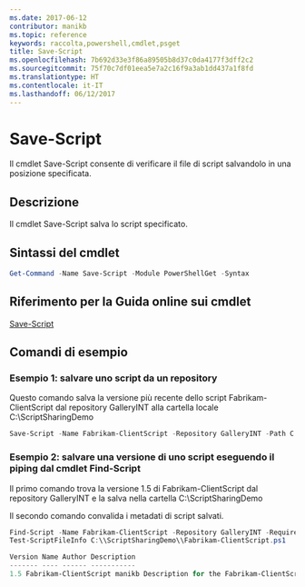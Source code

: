 ```yaml
---
ms.date: 2017-06-12
contributor: manikb
ms.topic: reference
keywords: raccolta,powershell,cmdlet,psget
title: Save-Script
ms.openlocfilehash: 7b692d33e3f86a89505b8d37c0da4177f3dff2c2
ms.sourcegitcommit: 75f70c7df01eea5e7a2c16f9a3ab1dd437a1f8fd
ms.translationtype: HT
ms.contentlocale: it-IT
ms.lasthandoff: 06/12/2017
---
```

<a id="save-script" class="xliff"></a>
# Save-Script

Il cmdlet Save-Script consente di verificare il file di script salvandolo in una posizione specificata.

<a id="description" class="xliff"></a>
## Descrizione

Il cmdlet Save-Script salva lo script specificato.

<a id="cmdlet-syntax" class="xliff"></a>
## Sintassi del cmdlet

```powershell
Get-Command -Name Save-Script -Module PowerShellGet -Syntax
```
<a id="cmdlet-online-help-reference" class="xliff"></a>
## Riferimento per la Guida online sui cmdlet

[Save-Script](http://go.microsoft.com/fwlink/?LinkId=619786)

<a id="example-commands" class="xliff"></a>
## Comandi di esempio

<a id="example-1-save-a-script-from-a-repository" class="xliff"></a>
### Esempio 1: salvare uno script da un repository
Questo comando salva la versione più recente dello script Fabrikam-ClientScript dal repository GalleryINT alla cartella locale C:\ScriptSharingDemo

```powershell
Save-Script -Name Fabrikam-ClientScript -Repository GalleryINT -Path C:\ScriptSharingDemo
```

<a id="example-2-save-a-version-of-a-script-by-piping-from-the-find-script-cmdlet" class="xliff"></a>
### Esempio 2: salvare una versione di uno script eseguendo il piping dal cmdlet Find-Script

Il primo comando trova la versione 1.5 di Fabrikam-ClientScript dal repository GalleryINT e la salva nella cartella C:\ScriptSharingDemo

Il secondo comando convalida i metadati di script salvati.

```powershell
Find-Script -Name Fabrikam-ClientScript -Repository GalleryINT -RequiredVersion 1.5 | Save-Script -Path C:\\ScriptSharingDemo
Test-ScriptFileInfo C:\\ScriptSharingDemo\\Fabrikam-ClientScript.ps1

Version Name Author Description
------- ---- ------ -----------
1.5 Fabrikam-ClientScript manikb Description for the Fabrikam-ClientScript script
```

